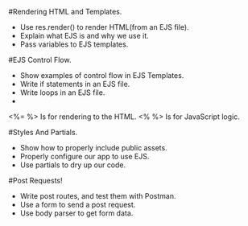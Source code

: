 #Rendering HTML and Templates.

* Use res.render() to render HTML(from an EJS file).
* Explain what EJS is and why we use it.
* Pass variables to EJS templates.

#EJS Control Flow.

* Show examples of control flow in EJS Templates.
* Write if statements in an EJS file.
* Write loops in an EJS file.
* 
<%= %> Is for rendering to the HTML.
<% %>  Is for JavaScript logic.

#Styles And Partials.

* Show how to properly include public assets.
* Properly configure our app to use EJS.
* Use partials to dry up our code.

#Post Requests!

* Write post routes, and test them with Postman.
* Use a form to send a post request.
* Use body parser to get form data.